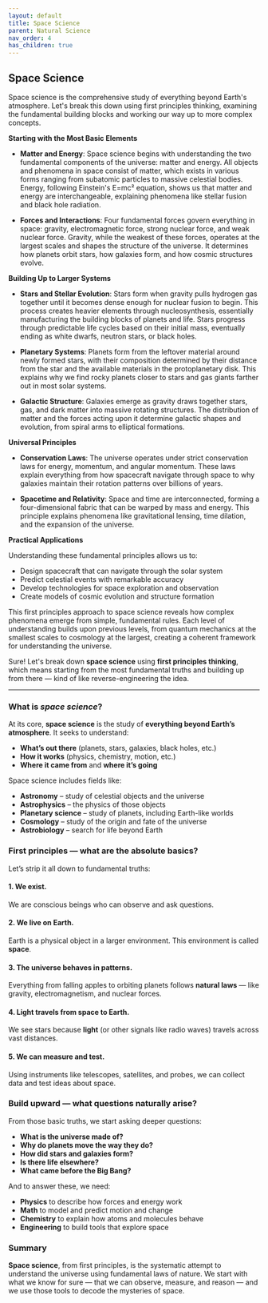 ```yaml
---
layout: default
title: Space Science
parent: Natural Science
nav_order: 4
has_children: true
---
```


## Space Science

Space science is the comprehensive study of everything beyond Earth's atmosphere. Let's break this down using first principles thinking, examining the fundamental building blocks and working our way up to more complex concepts.

**Starting with the Most Basic Elements**

- **Matter and Energy**: Space science begins with understanding the two fundamental components of the universe: matter and energy. All objects and phenomena in space consist of matter, which exists in various forms ranging from subatomic particles to massive celestial bodies. Energy, following Einstein's E=mc² equation, shows us that matter and energy are interchangeable, explaining phenomena like stellar fusion and black hole radiation.

- **Forces and Interactions**: Four fundamental forces govern everything in space: gravity, electromagnetic force, strong nuclear force, and weak nuclear force. Gravity, while the weakest of these forces, operates at the largest scales and shapes the structure of the universe. It determines how planets orbit stars, how galaxies form, and how cosmic structures evolve.

**Building Up to Larger Systems**

- **Stars and Stellar Evolution**: Stars form when gravity pulls hydrogen gas together until it becomes dense enough for nuclear fusion to begin. This process creates heavier elements through nucleosynthesis, essentially manufacturing the building blocks of planets and life. Stars progress through predictable life cycles based on their initial mass, eventually ending as white dwarfs, neutron stars, or black holes.

- **Planetary Systems**: Planets form from the leftover material around newly formed stars, with their composition determined by their distance from the star and the available materials in the protoplanetary disk. This explains why we find rocky planets closer to stars and gas giants farther out in most solar systems.

- **Galactic Structure**: Galaxies emerge as gravity draws together stars, gas, and dark matter into massive rotating structures. The distribution of matter and the forces acting upon it determine galactic shapes and evolution, from spiral arms to elliptical formations.

**Universal Principles**

- **Conservation Laws**: The universe operates under strict conservation laws for energy, momentum, and angular momentum. These laws explain everything from how spacecraft navigate through space to why galaxies maintain their rotation patterns over billions of years.

- **Spacetime and Relativity**: Space and time are interconnected, forming a four-dimensional fabric that can be warped by mass and energy. This principle explains phenomena like gravitational lensing, time dilation, and the expansion of the universe.

**Practical Applications**

Understanding these fundamental principles allows us to:
- Design spacecraft that can navigate through the solar system
- Predict celestial events with remarkable accuracy
- Develop technologies for space exploration and observation
- Create models of cosmic evolution and structure formation

This first principles approach to space science reveals how complex phenomena emerge from simple, fundamental rules. Each level of understanding builds upon previous levels, from quantum mechanics at the smallest scales to cosmology at the largest, creating a coherent framework for understanding the universe.

Sure! Let's break down **space science** using **first principles thinking**, which means starting from the most fundamental truths and building up from there — kind of like reverse-engineering the idea.

---

### What is *space science*?

At its core, **space science** is the study of **everything beyond Earth’s atmosphere**. It seeks to understand:

* **What’s out there** (planets, stars, galaxies, black holes, etc.)
* **How it works** (physics, chemistry, motion, etc.)
* **Where it came from** and **where it’s going**

Space science includes fields like:

* **Astronomy** – study of celestial objects and the universe
* **Astrophysics** – the physics of those objects
* **Planetary science** – study of planets, including Earth-like worlds
* **Cosmology** – study of the origin and fate of the universe
* **Astrobiology** – search for life beyond Earth

### First principles — what are the absolute basics?

Let’s strip it all down to fundamental truths:

#### 1. **We exist.**

We are conscious beings who can observe and ask questions.

#### 2. **We live on Earth.**

Earth is a physical object in a larger environment. This environment is called **space**.

#### 3. **The universe behaves in patterns.**

Everything from falling apples to orbiting planets follows **natural laws** — like gravity, electromagnetism, and nuclear forces.

#### 4. **Light travels from space to Earth.**

We see stars because **light** (or other signals like radio waves) travels across vast distances.

#### 5. **We can measure and test.**

Using instruments like telescopes, satellites, and probes, we can collect data and test ideas about space.

### Build upward — what questions naturally arise?

From those basic truths, we start asking deeper questions:

* **What is the universe made of?**
* **Why do planets move the way they do?**
* **How did stars and galaxies form?**
* **Is there life elsewhere?**
* **What came before the Big Bang?**

And to answer these, we need:

* **Physics** to describe how forces and energy work
* **Math** to model and predict motion and change
* **Chemistry** to explain how atoms and molecules behave
* **Engineering** to build tools that explore space

### Summary

**Space science**, from first principles, is the systematic attempt to understand the universe using fundamental laws of nature. We start with what we know for sure — that we can observe, measure, and reason — and we use those tools to decode the mysteries of space.

